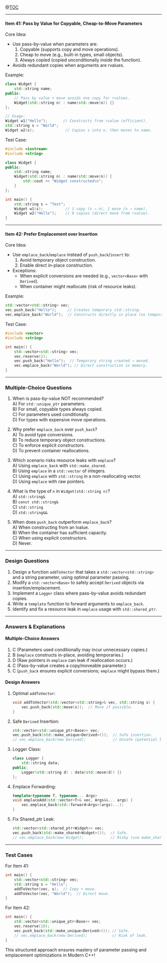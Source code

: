 @[TOC](Tweaks)

---

#### Item 41: Pass by Value for Copyable, Cheap-to-Move Parameters  
Core Idea:  
- Use pass-by-value when parameters are:  
  1. Copyable (supports copy and move operations).  
  2. Cheap to move (e.g., built-in types, small objects).  
  3. Always copied (copied unconditionally inside the function).  
- Avoids redundant copies when arguments are rvalues.  

Example:  
```cpp  
class Widget {  
    std::string name;  
public:  
    // Pass by value + move avoids one copy for rvalues.  
    Widget(std::string n) : name(std::move(n)) {}  
};  

// Usage:  
Widget w1("Hello");       // Constructs from rvalue (efficient).  
std::string s = "World";  
Widget w2(s);              // Copies s into n, then moves to name.  
```

Test Case:  
```cpp  
#include <iostream>  
#include <string>  

class Widget {  
public:  
    std::string name;  
    Widget(std::string n) : name(std::move(n)) {  
        std::cout << "Widget constructed\n";  
    }  
};  

int main() {  
    std::string s = "Test";  
    Widget w1(s);          // 1 copy (s → n), 1 move (n → name).  
    Widget w2("Hello");    // 0 copies (direct move from rvalue).  
}  
```

---

#### Item 42: Prefer Emplacement over Insertion  
Core Idea:  
- Use `emplace_back`/`emplace` instead of `push_back`/`insert` to:  
  1. Avoid temporary object construction.  
  2. Enable direct in-place construction.  
- Exceptions:  
  - When explicit conversions are needed (e.g., `vector<Base>` with `Derived`).  
  - When container might reallocate (risk of resource leaks).  

Example:  
```cpp  
std::vector<std::string> vec;  
vec.push_back("Hello");     // Creates temporary std::string.  
vec.emplace_back("World");  // Constructs directly in place (no temporary).  
```

Test Case:  
```cpp  
#include <vector>  
#include <string>  

int main() {  
    std::vector<std::string> vec;  
    vec.reserve(2);  
    vec.push_back("Hello");  // Temporary string created → moved.  
    vec.emplace_back("World"); // Direct construction in memory.  
}  
```

---

### Multiple-Choice Questions  
1. When is pass-by-value NOT recommended?  
   A) For `std::unique_ptr` parameters.  
   B) For small, copyable types always copied.  
   C) For parameters used conditionally.  
   D) For types with expensive move operations.  

2. Why prefer `emplace_back` over `push_back`?  
   A) To avoid type conversions.  
   B) To reduce temporary object constructions.  
   C) To enforce explicit constructors.  
   D) To prevent container reallocations.  

3. Which scenario risks resource leaks with `emplace`?  
   A) Using `emplace_back` with `std::make_shared`.  
   B) Using `emplace` in a `std::vector` of integers.  
   C) Using `emplace` with `std::string` in a non-reallocating vector.  
   D) Using `emplace` with raw pointers.  

4. What is the type of `n` in `Widget(std::string n)`?  
   A) `std::string&`  
   B) `const std::string&`  
   C) `std::string`  
   D) `std::string&&`  

5. When does `push_back` outperform `emplace_back`?  
   A) When constructing from an lvalue.  
   B) When the container has sufficient capacity.  
   C) When using explicit constructors.  
   D) Never.  

---

### Design Questions  
1. Design a function `addToVector` that takes a `std::vector<std::string>` and a string parameter, using optimal parameter passing.  
2. Modify a `std::vector<Base>` to safely accept `Derived` objects via insertion/emplacement.  
3. Implement a `Logger` class where pass-by-value avoids redundant copies.  
4. Write a `template` function to forward arguments to `emplace_back`.  
5. Identify and fix a resource leak in `emplace` usage with `std::shared_ptr`.  

---

### Answers & Explanations  

#### Multiple-Choice Answers  
1. C (Parameters used conditionally may incur unnecessary copies.)  
2. B (`emplace` constructs in-place, avoiding temporaries.)  
3. D (Raw pointers in `emplace` can leak if reallocation occurs.)  
4. C (Pass-by-value creates a copy/moveable parameter.)  
5. C (`push_back` ensures explicit conversions; `emplace` might bypass them.)  

#### Design Answers  
1. Optimal `addToVector`:  
   ```cpp  
   void addToVector(std::vector<std::string>& vec, std::string s) {  
       vec.push_back(std::move(s));  // Move if possible.  
   }  
   ```

2. Safe `Derived` Insertion:  
   ```cpp  
   std::vector<std::unique_ptr<Base>> vec;  
   vec.push_back(std::make_unique<Derived>());  // Safe insertion.  
   // vec.emplace_back(new Derived);            // Unsafe (potential leak).  
   ```

3. Logger Class:  
   ```cpp  
   class Logger {  
       std::string data;  
   public:  
       Logger(std::string d) : data(std::move(d)) {}  
   };  
   ```

4. Emplace Forwarding:  
   ```cpp  
   template<typename T, typename... Args>  
   void emplaceAdd(std::vector<T>& vec, Args&&... args) {  
       vec.emplace_back(std::forward<Args>(args)...);  
   }  
   ```

5. Fix Shared_ptr Leak:  
   ```cpp  
   std::vector<std::shared_ptr<Widget>> vec;  
   vec.push_back(std::make_shared<Widget>());  // Safe.  
   // vec.emplace_back(new Widget);            // Risky (use make_shared).  
   ```

---

### Test Cases  
For Item 41:  
```cpp  
int main() {  
    std::vector<std::string> vec;  
    std::string s = "Hello";  
    addToVector(vec, s);  // Copy + move.  
    addToVector(vec, "World");  // Direct move.  
}  
```

For Item 42:  
```cpp  
int main() {  
    std::vector<std::unique_ptr<Base>> vec;  
    vec.reserve(10);  
    vec.push_back(std::make_unique<Derived>()); // Safe.  
    // vec.emplace_back(new Derived);           // Risk of leak.  
}  
```

This structured approach ensures mastery of parameter passing and emplacement optimizations in Modern C++!